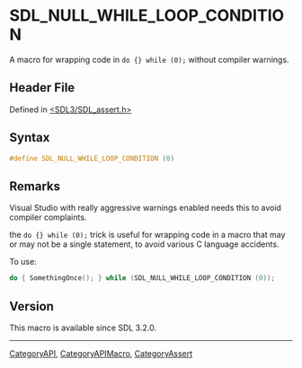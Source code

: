 # SDL_NULL_WHILE_LOOP_CONDITION

A macro for wrapping code in `do {} while (0);` without compiler warnings.

## Header File

Defined in [<SDL3/SDL_assert.h>](https://github.com/libsdl-org/SDL/blob/main/include/SDL3/SDL_assert.h)

## Syntax

```c
#define SDL_NULL_WHILE_LOOP_CONDITION (0)
```

## Remarks

Visual Studio with really aggressive warnings enabled needs this to avoid
compiler complaints.

the `do {} while (0);` trick is useful for wrapping code in a macro that
may or may not be a single statement, to avoid various C language
accidents.

To use:

```c
do { SomethingOnce(); } while (SDL_NULL_WHILE_LOOP_CONDITION (0));
```

## Version

This macro is available since SDL 3.2.0.





----
[CategoryAPI](CategoryAPI), [CategoryAPIMacro](CategoryAPIMacro), [CategoryAssert](CategoryAssert)

